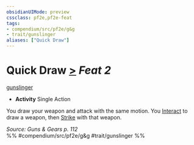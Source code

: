 ```yaml
---
obsidianUIMode: preview
cssclass: pf2e,pf2e-feat
tags:
- compendium/src/pf2e/g&g
- trait/gunslinger
aliases: ["Quick Draw"]
---
```

# Quick Draw  [>](/rules/core-rulebook/chapter-9-playing-the-game.md#Actions "Single Action") *Feat 2*  
[gunslinger](/rules/traits/gunslinger-g-g.md)  

- **Activity** Single Action

You draw your weapon and attack with the same motion. You [Interact](/rules/actions/interact.md) to draw a weapon, then [Strike](/rules/actions/strike.md) with that weapon.

*Source: Guns & Gears p. 112*  
%% #compendium/src/pf2e/g&g #trait/gunslinger %%